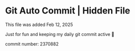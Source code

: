 # Git Auto Commit | Hidden File

This file was added Feb 12, 2025

Just for fun and keeping my daily git commit active 🤪

commit number: 2370882
